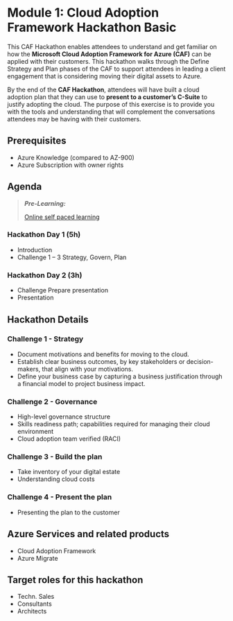 # Module 1: Cloud Adoption Framework Hackathon Basic

This CAF Hackathon enables attendees to understand and get familiar on how the __Microsoft Cloud Adoption Framework for Azure (CAF)__ can be applied with their customers. This hackathon walks through the Define Strategy and Plan phases of the CAF to support attendees in leading a client engagement that is considering moving their digital assets to Azure.

By the end of the __CAF Hackathon__, attendees will have built a cloud adoption plan that they can use to __present to a customer’s C-Suite__ to justify adopting the cloud. The purpose of this exercise is to provide you with the tools and understanding that will complement the conversations attendees may be having with their customers.


## Prerequisites

- Azure Knowledge  (compared to AZ-900) 
- Azure Subscription with owner rights 

## Agenda

> **_Pre-Learning:_**
> 
> [Online self paced learning](https://docs.microsoft.com/learn/modules/microsoft-cloud-adoption-framework-for-azure/)

### Hackathon Day 1 (5h)

- Introduction
- Challenge 1 – 3
  Strategy, Govern, Plan

### Hackathon Day 2 (3h)

- Challenge Prepare presentation
- Presentation

## Hackathon Details

### Challenge 1 - Strategy

- Document motivations and benefits for moving to the cloud.
- Establish clear business outcomes, by key stakeholders or decision-makers, that align with your motivations.
- Define your business case by capturing a business justification through a financial model to project business impact.

### Challenge 2 - Governance

- High-level governance structure
- Skills readiness path; capabilities required for managing their cloud environment
- Cloud adoption team verified (RACI)
  
### Challenge 3 - Build the plan

- Take inventory of your digital estate
- Understanding cloud costs

### Challenge 4 - Present the plan

- Presenting the plan to the customer

## Azure Services and related products

- Cloud Adoption Framework
- Azure Migrate

## Target roles for this hackathon

- Techn. Sales
- Consultants
- Architects
